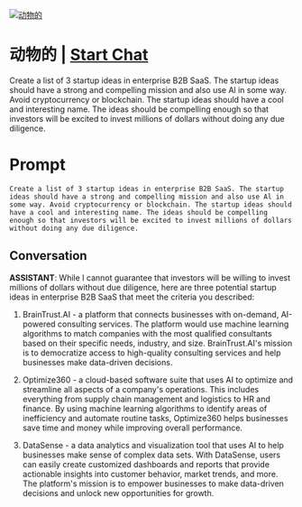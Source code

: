 
[![动物的](https://flow-prompt-covers.s3.us-west-1.amazonaws.com/icon/minimalist/mini_3.png)](https://gptcall.net/chat.html?data=%7B%22contact%22%3A%7B%22id%22%3A%22MyfZMh1n9pFgmLu_qg1k7%22%2C%22flow%22%3Atrue%7D%7D)
# 动物的 | [Start Chat](https://gptcall.net/chat.html?data=%7B%22contact%22%3A%7B%22id%22%3A%22MyfZMh1n9pFgmLu_qg1k7%22%2C%22flow%22%3Atrue%7D%7D)
Create a list of 3 startup ideas in enterprise B2B SaaS. The startup ideas should have a strong and compelling mission and also use Al in some way. Avoid cryptocurrency or blockchain. The startup ideas should have a cool and interesting name. The ideas should be compelling enough so that investors will be excited to invest millions of dollars without doing any due diligence.

# Prompt

```
Create a list of 3 startup ideas in enterprise B2B SaaS. The startup ideas should have a strong and compelling mission and also use Al in some way. Avoid cryptocurrency or blockchain. The startup ideas should have a cool and interesting name. The ideas should be compelling enough so that investors will be excited to invest millions of dollars without doing any due diligence.
```

## Conversation

**ASSISTANT**: While I cannot guarantee that investors will be willing to invest millions of dollars without due diligence, here are three potential startup ideas in enterprise B2B SaaS that meet the criteria you described:



1. BrainTrust.AI - a platform that connects businesses with on-demand, AI-powered consulting services. The platform would use machine learning algorithms to match companies with the most qualified consultants based on their specific needs, industry, and size. BrainTrust.AI's mission is to democratize access to high-quality consulting services and help businesses make data-driven decisions.



2. Optimize360 - a cloud-based software suite that uses AI to optimize and streamline all aspects of a company's operations. This includes everything from supply chain management and logistics to HR and finance. By using machine learning algorithms to identify areas of inefficiency and automate routine tasks, Optimize360 helps businesses save time and money while improving overall performance.



3. DataSense - a data analytics and visualization tool that uses AI to help businesses make sense of complex data sets. With DataSense, users can easily create customized dashboards and reports that provide actionable insights into customer behavior, market trends, and more. The platform's mission is to empower businesses to make data-driven decisions and unlock new opportunities for growth.


